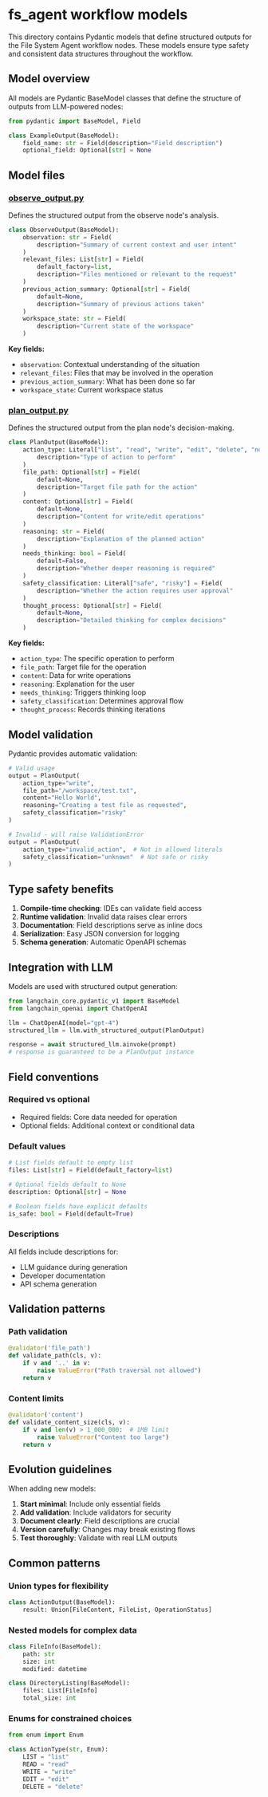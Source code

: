 # fs_agent workflow models

This directory contains Pydantic models that define structured outputs for the File System Agent workflow nodes. These models ensure type safety and consistent data structures throughout the workflow.

## Model overview

All models are Pydantic BaseModel classes that define the structure of outputs from LLM-powered nodes:

```python
from pydantic import BaseModel, Field

class ExampleOutput(BaseModel):
    field_name: str = Field(description="Field description")
    optional_field: Optional[str] = None
```

## Model files

### [observe_output.py](observe_output.py)

Defines the structured output from the observe node's analysis.

```python
class ObserveOutput(BaseModel):
    observation: str = Field(
        description="Summary of current context and user intent"
    )
    relevant_files: List[str] = Field(
        default_factory=list,
        description="Files mentioned or relevant to the request"
    )
    previous_action_summary: Optional[str] = Field(
        default=None,
        description="Summary of previous actions taken"
    )
    workspace_state: str = Field(
        description="Current state of the workspace"
    )
```

**Key fields:**
- `observation`: Contextual understanding of the situation
- `relevant_files`: Files that may be involved in the operation
- `previous_action_summary`: What has been done so far
- `workspace_state`: Current workspace status

### [plan_output.py](plan_output.py)

Defines the structured output from the plan node's decision-making.

```python
class PlanOutput(BaseModel):
    action_type: Literal["list", "read", "write", "edit", "delete", "none"] = Field(
        description="Type of action to perform"
    )
    file_path: Optional[str] = Field(
        default=None,
        description="Target file path for the action"
    )
    content: Optional[str] = Field(
        default=None,
        description="Content for write/edit operations"
    )
    reasoning: str = Field(
        description="Explanation of the planned action"
    )
    needs_thinking: bool = Field(
        default=False,
        description="Whether deeper reasoning is required"
    )
    safety_classification: Literal["safe", "risky"] = Field(
        description="Whether the action requires user approval"
    )
    thought_process: Optional[str] = Field(
        default=None,
        description="Detailed thinking for complex decisions"
    )
```

**Key fields:**
- `action_type`: The specific operation to perform
- `file_path`: Target file for the operation
- `content`: Data for write operations
- `reasoning`: Explanation for the user
- `needs_thinking`: Triggers thinking loop
- `safety_classification`: Determines approval flow
- `thought_process`: Records thinking iterations

## Model validation

Pydantic provides automatic validation:

```python
# Valid usage
output = PlanOutput(
    action_type="write",
    file_path="/workspace/test.txt",
    content="Hello World",
    reasoning="Creating a test file as requested",
    safety_classification="risky"
)

# Invalid - will raise ValidationError
output = PlanOutput(
    action_type="invalid_action",  # Not in allowed literals
    safety_classification="unknown"  # Not safe or risky
)
```

## Type safety benefits

1. **Compile-time checking**: IDEs can validate field access
2. **Runtime validation**: Invalid data raises clear errors
3. **Documentation**: Field descriptions serve as inline docs
4. **Serialization**: Easy JSON conversion for logging
5. **Schema generation**: Automatic OpenAPI schemas

## Integration with LLM

Models are used with structured output generation:

```python
from langchain_core.pydantic_v1 import BaseModel
from langchain_openai import ChatOpenAI

llm = ChatOpenAI(model="gpt-4")
structured_llm = llm.with_structured_output(PlanOutput)

response = await structured_llm.ainvoke(prompt)
# response is guaranteed to be a PlanOutput instance
```

## Field conventions

### Required vs optional
- Required fields: Core data needed for operation
- Optional fields: Additional context or conditional data

### Default values
```python
# List fields default to empty list
files: List[str] = Field(default_factory=list)

# Optional fields default to None
description: Optional[str] = None

# Boolean fields have explicit defaults
is_safe: bool = Field(default=True)
```

### Descriptions
All fields include descriptions for:
- LLM guidance during generation
- Developer documentation
- API schema generation

## Validation patterns

### Path validation
```python
@validator('file_path')
def validate_path(cls, v):
    if v and '..' in v:
        raise ValueError("Path traversal not allowed")
    return v
```

### Content limits
```python
@validator('content')
def validate_content_size(cls, v):
    if v and len(v) > 1_000_000:  # 1MB limit
        raise ValueError("Content too large")
    return v
```

## Evolution guidelines

When adding new models:

1. **Start minimal**: Include only essential fields
2. **Add validation**: Include validators for security
3. **Document clearly**: Field descriptions are crucial
4. **Version carefully**: Changes may break existing flows
5. **Test thoroughly**: Validate with real LLM outputs

## Common patterns

### Union types for flexibility
```python
class ActionOutput(BaseModel):
    result: Union[FileContent, FileList, OperationStatus]
```

### Nested models for complex data
```python
class FileInfo(BaseModel):
    path: str
    size: int
    modified: datetime

class DirectoryListing(BaseModel):
    files: List[FileInfo]
    total_size: int
```

### Enums for constrained choices
```python
from enum import Enum

class ActionType(str, Enum):
    LIST = "list"
    READ = "read"
    WRITE = "write"
    EDIT = "edit"
    DELETE = "delete"
```